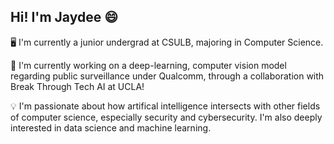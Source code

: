 ## Hi! I'm Jaydee 😄
🖥️ I'm currently a junior undergrad at CSULB, majoring in Computer Science.

💭 I'm currently working on a deep-learning, computer vision model regarding public surveillance under Qualcomm, through a collaboration with Break Through Tech AI at UCLA!

💡 I'm passionate about how artifical intelligence intersects with other fields of computer science, especially security and cybersecurity. I'm also deeply interested in data science and machine learning.

<!--
**jaydee-n/jaydee-n** is a ✨ _special_ ✨ repository because its `README.md` (this file) appears on your GitHub profile.

Here are some ideas to get you started:

- 🔭 I’m currently working on ...
- 🌱 I’m currently learning ...
- 👯 I’m looking to collaborate on ...
- 🤔 I’m looking for help with ...
- 💬 Ask me about ...
- 📫 How to reach me: ...
- 😄 Pronouns: ...
- ⚡ Fun fact: ...
-->
